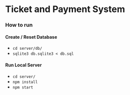 # Ticket and Payment System

### How to run

#### Create / Reset Database

* ``cd server/db/``
* ``sqlite3 db.sqlite3 < db.sql``

#### Run Local Server

* ``cd server/``
* ``npm install``
* ``npm start``